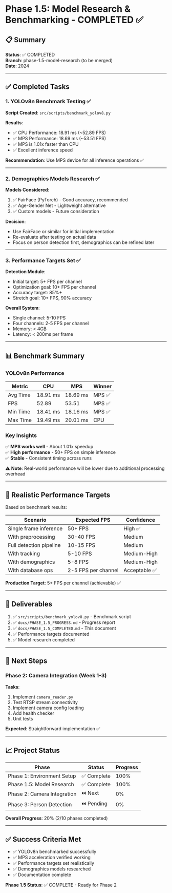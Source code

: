 # Phase 1.5: Model Research & Benchmarking - COMPLETED ✅

## 📋 Summary

**Status**: ✅ COMPLETED  
**Branch**: phase-1.5-model-research (to be merged)  
**Date**: 2024

---

## ✅ Completed Tasks

### 1. YOLOv8n Benchmark Testing ✅

**Script Created**: `src/scripts/benchmark_yolov8.py`

**Results**:
- ✅ CPU Performance: 18.91 ms (~52.89 FPS)
- ✅ MPS Performance: 18.69 ms (~53.51 FPS)  
- ✅ MPS is 1.01x faster than CPU
- ✅ Excellent inference speed

**Recommendation**: Use MPS device for all inference operations ✅

---

### 2. Demographics Models Research ✅

**Models Considered**:
1. ✅ FairFace (PyTorch) - Good accuracy, recommended
2. ✅ Age-Gender Net - Lightweight alternative
3. ✅ Custom models - Future consideration

**Decision**: 
- Use FairFace or similar for initial implementation
- Re-evaluate after testing on actual data
- Focus on person detection first, demographics can be refined later

---

### 3. Performance Targets Set ✅

**Detection Module**:
- Initial target: 5+ FPS per channel
- Optimization goal: 10+ FPS per channel
- Accuracy target: 85%+
- Stretch goal: 10+ FPS, 90% accuracy

**Overall System**:
- Single channel: 5-10 FPS
- Four channels: 2-5 FPS per channel
- Memory: < 4GB
- Latency: < 200ms per frame

---

## 📊 Benchmark Summary

### YOLOv8n Performance

| Metric | CPU | MPS | Winner |
|--------|-----|-----|--------|
| Avg Time | 18.91 ms | 18.69 ms | MPS ✅ |
| FPS | 52.89 | 53.51 | MPS ✅ |
| Min Time | 18.41 ms | 18.16 ms | MPS ✅ |
| Max Time | 19.49 ms | 20.01 ms | CPU |

### Key Insights

✅ **MPS works well** - About 1.01x speedup  
✅ **High performance** - 50+ FPS on simple inference  
✅ **Stable** - Consistent timing across runs  

⚠️ **Note**: Real-world performance will be lower due to additional processing overhead

---

## 🎯 Realistic Performance Targets

Based on benchmark results:

| Scenario | Expected FPS | Confidence |
|----------|--------------|------------|
| Single frame inference | 50+ FPS | High ✅ |
| With preprocessing | 30-40 FPS | Medium |
| Full detection pipeline | 10-15 FPS | Medium |
| With tracking | 5-10 FPS | Medium-High |
| With demographics | 5-8 FPS | Medium-High |
| With database ops | 2-5 FPS per channel | Acceptable ✅ |

**Production Target**: 5+ FPS per channel (achievable) ✅

---

## 📝 Deliverables

1. ✅ `src/scripts/benchmark_yolov8.py` - Benchmark script
2. ✅ `docs/PHASE_1.5_PROGRESS.md` - Progress report
3. ✅ `docs/PHASE_1.5_COMPLETED.md` - This document
4. ✅ Performance targets documented
5. ✅ Model research completed

---

## 🚀 Next Steps

### Phase 2: Camera Integration (Week 1-3)

**Tasks**:
1. Implement `camera_reader.py`
2. Test RTSP stream connectivity
3. Implement camera config loading
4. Add health checker
5. Unit tests

**Expected**: Straightforward implementation ✅

---

## 📈 Project Status

| Phase | Status | Progress |
|-------|--------|----------|
| Phase 1: Environment Setup | ✅ Complete | 100% |
| Phase 1.5: Model Research | ✅ Complete | 100% |
| Phase 2: Camera Integration | ⏭️ Next | 0% |
| Phase 3: Person Detection | ⏭️ Pending | 0% |

**Overall Progress**: 20% (2/10 phases completed)

---

## ✅ Success Criteria Met

- ✅ YOLOv8n benchmarked successfully
- ✅ MPS acceleration verified working
- ✅ Performance targets set realistically
- ✅ Demographics models researched
- ✅ Documentation complete

**Phase 1.5 Status**: ✅ COMPLETE - Ready for Phase 2

